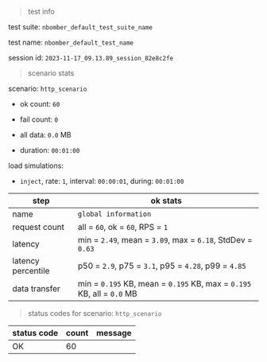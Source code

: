 > test info

test suite: `nbomber_default_test_suite_name`

test name: `nbomber_default_test_name`

session id: `2023-11-17_09.13.89_session_82e8c2fe`

> scenario stats

scenario: `http_scenario`

  - ok count: `60`

  - fail count: `0`

  - all data: `0.0` MB

  - duration: `00:01:00`

load simulations:

  - `inject`, rate: `1`, interval: `00:00:01`, during: `00:01:00`

|step|ok stats|
|---|---|
|name|`global information`|
|request count|all = `60`, ok = `60`, RPS = `1`|
|latency|min = `2.49`, mean = `3.09`, max = `6.18`, StdDev = `0.63`|
|latency percentile|p50 = `2.9`, p75 = `3.1`, p95 = `4.28`, p99 = `4.85`|
|data transfer|min = `0.195` KB, mean = `0.195` KB, max = `0.195` KB, all = `0.0` MB|


> status codes for scenario: `http_scenario`

|status code|count|message|
|---|---|---|
|OK|60||


